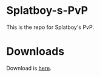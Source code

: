 # Splatboy-s-PvP
This is the repo for Splatboy's PvP.

# Downloads
Download is [here](https://github.com/splatboy20081/Splatboy-s-PvP/releases).
